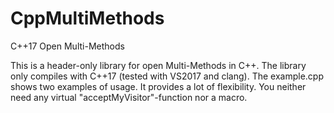 # CppMultiMethods
C++17 Open Multi-Methods

This is a header-only library for open Multi-Methods in C++. The library only compiles with C++17 (tested with VS2017 and clang).
The example.cpp shows two examples of usage. It provides a lot of flexibility.
You neither need any virtual "acceptMyVisitor"-function nor a macro.
